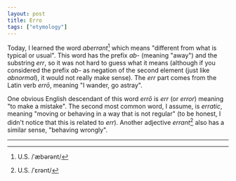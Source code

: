```yaml
---
layout: post
title: Erro
tags: ["etymology"]
---
```


Today, I learned the word *aberrant*[^aberrant-pron] which means "different from what is typical or usual".
This word has the prefix *ab-* (meaning "away") and the substring *err*, so it was not hard to guess what it means (although if you considered the prefix *ab-* as negation of the second element (just like *abnormal*), it would not really make sense).
The *err* part comes from the Latin verb *errō*, meaning "I wander, go astray".

One obvious English descendant of this word *errō* is *err* (or *error*) meaning "to make a mistake".
The second most common word, I assume, is *erratic*, meaning "moving or behaving in a way that is not regular" (to be honest, I didn't notice that this is related to *err*).
Another adjective *errant*[^errant-pron] also has a similar sense, "behaving wrongly".

---

[^aberrant-pron]: U.S. /ˈæbərənt/

[^errant-pron]: U.S. /ˈɛrənt/